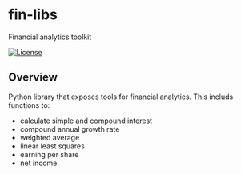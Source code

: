 # fin-libs
Financial analytics toolkit

[![License](https://img.shields.io/badge/License-Apache_2.0-blue.svg)](https://opensource.org/licenses/Apache-2.0)

## Overview

Python library that exposes tools for financial analytics. This includs functions to:
- calculate simple and compound interest
- compound annual growth rate 
- weighted average
- linear least squares
- earning per share
- net income
